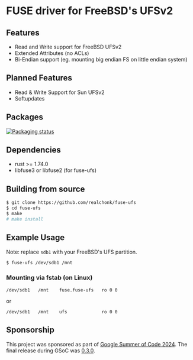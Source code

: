 # FUSE driver for FreeBSD's UFSv2

## Features
- Read and Write support for FreeBSD UFSv2
- Extended Attributes (no ACLs)
- Bi-Endian support (eg. mounting big endian FS on little endian system)

## Planned Features
- Read & Write Support for Sun UFSv2
- Softupdates

## Packages
[![Packaging status](https://repology.org/badge/vertical-allrepos/fusefs:ufs.svg)](https://repology.org/project/fusefs:ufs/versions)

## Dependencies
- rust >= 1.74.0
- libfuse3 or libfuse2 (for fuse-ufs)

## Building from source
```sh
$ git clone https://github.com/realchonk/fuse-ufs
$ cd fuse-ufs
$ make
# make install
```

## Example Usage
Note: replace `sdb1` with your FreeBSD's UFS partition.

```sh
$ fuse-ufs /dev/sdb1 /mnt
```

### Mounting via fstab (on Linux)
```fstab
/dev/sdb1   /mnt    fuse.fuse-ufs   ro 0 0
```
or
```fstab
/dev/sdb1   /mnt    ufs             ro 0 0
```

## Sponsorship
This project was sponsored as part of [Google Summer of Code 2024]($https://summerofcode.withgoogle.com/programs/2024/projects/mCAcivuH).
The final release during GSoC was [0.3.0](https://github.com/realchonk/fuse-ufs/releases/tag/0.3.0).
